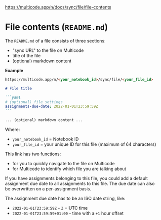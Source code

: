 https://multicode.app/n/docs/sync/file/file-contents

# File contents (`README.md`)

The `README.md` of a file consists of three sections:
- "sync URL" to the file on Multicode
- title of the file
- (optional) markdown content

**Example**

````markdown
https://multicode.app/n/<your_notebook_id>/sync/file/<your_file_id>

# File title

```yaml
# (optional) file settings
assignments-due-date: 2022-01-01T23:59:59Z
```

... (optional) markdown content ...
````

Where:
- `your_notebook_id` = Notebook ID
- `your_file_id` = your unique ID for this file (maximum of 64 characters)

This link has two functions:
- for you to quickly navigate to the file on Multicode
- for Multicode to identify which file you are talking about

If you have assignments belonging to this file, you could add a default assignment due date to all assignments to this file. The due date can also be overwritten on a per-assignment basis.

The assignment due date has to be an ISO date string, like:
- `2022-01-01T23:59:59Z` - `Z` = UTC time
- `2022-01-01T23:59:59+01:00` - time with a `+1` hour offset